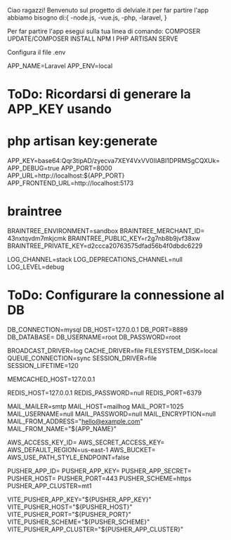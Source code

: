 Ciao ragazzi!
Benvenuto sul progetto di delviale.it
per far partire l'app abbiamo bisogno di:{
                                          -node.js,
                                          -vue.js,
                                          -php,
                                          -laravel,
                                          }

Per far partire l'app esegui sulla tua linea di comando:
COMPOSER UPDATE/COMPOSER INSTALL
NPM I
PHP ARTISAN SERVE


Configura il file .env

APP_NAME=Laravel
APP_ENV=local
# ToDo: Ricordarsi di generare la APP_KEY usando
# php artisan key:generate
APP_KEY=base64:Qqr3tipAD/zyecva7XEY4VxVV0IIABI1DPRMSgCQXUk=
APP_DEBUG=true
APP_PORT=8000
APP_URL=http://localhost:${APP_PORT}
APP_FRONTEND_URL=http://localhost:5173
# braintree  
BRAINTREE_ENVIRONMENT=sandbox
BRAINTREE_MERCHANT_ID= 43nxtqvdm7mkjcmk
BRAINTREE_PUBLIC_KEY=r2g7nb8b9jvf38xw
BRAINTREE_PRIVATE_KEY=d2ccca20763575dfad56b4f0dbdc6229

LOG_CHANNEL=stack
LOG_DEPRECATIONS_CHANNEL=null
LOG_LEVEL=debug

# ToDo: Configurare la connessione al DB
DB_CONNECTION=mysql
DB_HOST=127.0.0.1
DB_PORT=8889
DB_DATABASE=
DB_USERNAME=root
DB_PASSWORD=root

BROADCAST_DRIVER=log
CACHE_DRIVER=file
FILESYSTEM_DISK=local
QUEUE_CONNECTION=sync
SESSION_DRIVER=file
SESSION_LIFETIME=120

MEMCACHED_HOST=127.0.0.1

REDIS_HOST=127.0.0.1
REDIS_PASSWORD=null
REDIS_PORT=6379

MAIL_MAILER=smtp
MAIL_HOST=mailhog
MAIL_PORT=1025
MAIL_USERNAME=null
MAIL_PASSWORD=null
MAIL_ENCRYPTION=null
MAIL_FROM_ADDRESS="hello@example.com"
MAIL_FROM_NAME="${APP_NAME}"

AWS_ACCESS_KEY_ID=
AWS_SECRET_ACCESS_KEY=
AWS_DEFAULT_REGION=us-east-1
AWS_BUCKET=
AWS_USE_PATH_STYLE_ENDPOINT=false

PUSHER_APP_ID=
PUSHER_APP_KEY=
PUSHER_APP_SECRET=
PUSHER_HOST=
PUSHER_PORT=443
PUSHER_SCHEME=https
PUSHER_APP_CLUSTER=mt1

VITE_PUSHER_APP_KEY="${PUSHER_APP_KEY}"
VITE_PUSHER_HOST="${PUSHER_HOST}"
VITE_PUSHER_PORT="${PUSHER_PORT}"
VITE_PUSHER_SCHEME="${PUSHER_SCHEME}"
VITE_PUSHER_APP_CLUSTER="${PUSHER_APP_CLUSTER}"



                                        
                    

